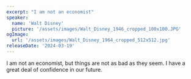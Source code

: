 ```yaml
---
excerpt: "I am not an economist"
speaker:
  name: 'Walt Disney'
  picture: '/assets/images/Walt_Disney_1946_cropped_100x100.JPG'
ogImage:
  url: '/assets/images/Walt_Disney_1964_cropped_512x512.jpg'
releaseDate: '2024-03-19'
---
```


I am not an economist, but things are not as bad as they seem. I have a great deal of confidence in our future.
